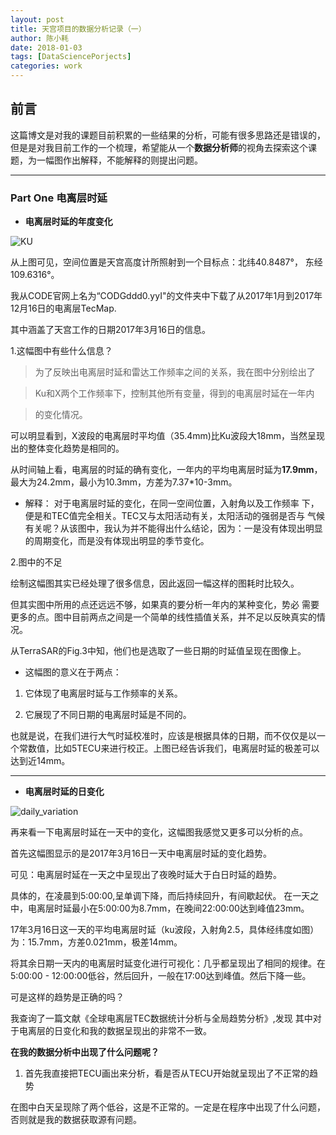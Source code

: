 ```yaml
---
layout: post
title: 天宫项目的数据分析记录（一）
author: 陈小耗
date: 2018-01-03
tags: [DataSciencePorjects]
categories: work
---
```


## 前言

这篇博文是对我的课题目前积累的一些结果的分析，可能有很多思路还是错误的，但是是对我目前工作的一个梳理，希望能从一个**数据分析师**的视角去探索这个课题，为一幅图作出解释，不能解释的则提出问题。

***

### Part One 电离层时延

- **电离层时延的年度变化**

![KU]({{site.baseurl}}/assets/img/TG/Iono/ID_year.png)

从上图可见，空间位置是天宫高度计所照射到一个目标点：北纬40.8487°，
东经109.6316°。

我从CODE官网上名为“CODGddd0.yyI"的文件夹中下载了从2017年1月到2017年12月16日的电离层TecMap.

其中涵盖了天宫工作的日期2017年3月16日的信息。

1.这幅图中有些什么信息？

> 为了反映出电离层时延和雷达工作频率之间的关系，我在图中分别绘出了

> Ku和X两个工作频率下，控制其他所有变量，得到的电离层时延在一年内

> 的变化情况。

可以明显看到，X波段的电离层时平均值（35.4mm)比Ku波段大18mm，当然呈现出的整体变化趋势是相同的。

从时间轴上看，电离层的时延的确有变化，一年内的平均电离层时延为**17.9mm**，最大为24.2mm，最小为10.3mm，方差为7.37*10-3mm。

- 解释： 对于电离层时延的变化，在同一空间位置，入射角以及工作频率
下，便是和TEC值完全相关。TEC又与太阳活动有关，太阳活动的强弱是否与
气候有关呢？从该图中，我认为并不能得出什么结论，因为：一是没有体现出明显的周期变化，而是没有体现出明显的季节变化。

2.图中的不足

绘制这幅图其实已经处理了很多信息，因此返回一幅这样的图耗时比较久。

但其实图中所用的点还远远不够，如果真的要分析一年内的某种变化，势必
需要更多的点。图中目前两点之间是一个简单的线性插值关系，并不足以反映真实的情况。

从TerraSAR的Fig.3中知，他们也是选取了一些日期的时延值呈现在图像上。

- 这幅图的意义在于两点：

1. 它体现了电离层时延与工作频率的关系。

2. 它展现了不同日期的电离层时延是不同的。

也就是说，在我们进行大气时延校准时，应该是根据具体的日期，而不仅仅是以一个常数值，比如5TECU来进行校正。上图已经告诉我们，电离层时延的极差可以达到近14mm。

***

- **电离层时延的日变化**

![daily_variation]({{site.baseurl}}/assets/img/TG/Iono/ID_day.png)

再来看一下电离层时延在一天中的变化，这幅图我感觉又更多可以分析的点。

首先这幅图显示的是2017年3月16日一天中电离层时延的变化趋势。

可见：电离层时延在一天之中呈现出了夜晚时延大于白日时延的趋势。

具体的，在凌晨到5:00:00,呈单调下降，而后持续回升，有间歇起伏。
在一天之中，电离层时延最小在5:00:00为8.7mm，在晚间22:00:00达到峰值23mm。

17年3月16日这一天的平均电离层时延（ku波段，入射角2.5，具体经纬度如图）为：15.7mm，方差0.021mm，极差14mm。

将其余日期一天内的电离层时延变化进行可视化：几乎都呈现出了相同的规律。在5:00:00 - 12:00:00低谷，然后回升，一般在17:00达到峰值。然后下降一些。

可是这样的趋势是正确的吗？

我查询了一篇文献《全球电离层TEC数据统计分析与全局趋势分析》,发现
其中对于电离层的日变化和我的数据呈现出的非常不一致。

**在我的数据分析中出现了什么问题呢？**

1. 首先我直接把TECU画出来分析，看是否从TECU开始就呈现出了不正常的趋势

在图中白天呈现除了两个低谷，这是不正常的。一定是在程序中出现了什么问题，否则就是我的数据获取源有问题。














